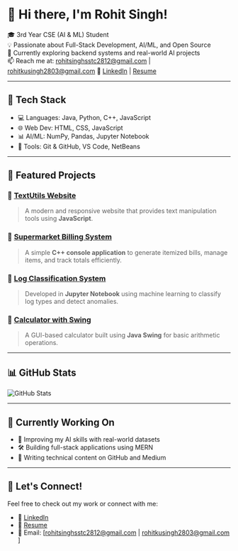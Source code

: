 # 👋 Hi there, I'm Rohit Singh!

🎓 3rd Year CSE (AI & ML) Student  
💡 Passionate about Full-Stack Development, AI/ML, and Open Source  
🌱 Currently exploring backend systems and real-world AI projects  
📫 Reach me at: rohitsinghsstc2812@gmail.com | rohitkusingh2803@gmail.com 
🔗 [LinkedIn](https://www.linkedin.com/in/rohitsingh0028) | [Resume](https://rsccpp.github.io/resume)

---

## 🚀 Tech Stack

- 💻 Languages: Java, Python, C++, JavaScript
- 🌐 Web Dev: HTML, CSS, JavaScript
- 📊 AI/ML: NumPy, Pandas, Jupyter Notebook
- 🧩 Tools: Git & GitHub, VS Code, NetBeans

---

## 📌 Featured Projects

### 🔹 [TextUtils Website](https://github.com/Rsccpp/TextUtils-Website)
> A modern and responsive website that provides text manipulation tools using **JavaScript**.

### 🔹 [Supermarket Billing System](https://github.com/Rsccpp/Supermarket-Billing-System)
> A simple **C++ console application** to generate itemized bills, manage items, and track totals efficiently.

### 🔹 [Log Classification System](https://github.com/Rsccpp/Log_Classification_System)
> Developed in **Jupyter Notebook** using machine learning to classify log types and detect anomalies.

### 🔹 [Calculator with Swing](https://github.com/Rsccpp/Calculator-with-Swing-Class)
> A GUI-based calculator built using **Java Swing** for basic arithmetic operations.

---

## 📊 GitHub Stats

![GitHub Stats](https://github-readme-stats.vercel.app/api?username=Rsccpp&show_icons=true&theme=tokyonight)

---

## 📌 Currently Working On

- 🔬 Improving my AI skills with real-world datasets
- 🛠 Building full-stack applications using MERN
- 📝 Writing technical content on GitHub and Medium

---

## 🤝 Let's Connect!

Feel free to check out my work or connect with me:

- 💼 [LinkedIn](https://www.linkedin.com/in/rohitsingh0028)
- 📄 [Resume](https://rsccpp.github.io/resume)
- 📧 Email: [rohitsinghsstc2812@gmail.com | rohitkusingh2803@gmail.com ] 
